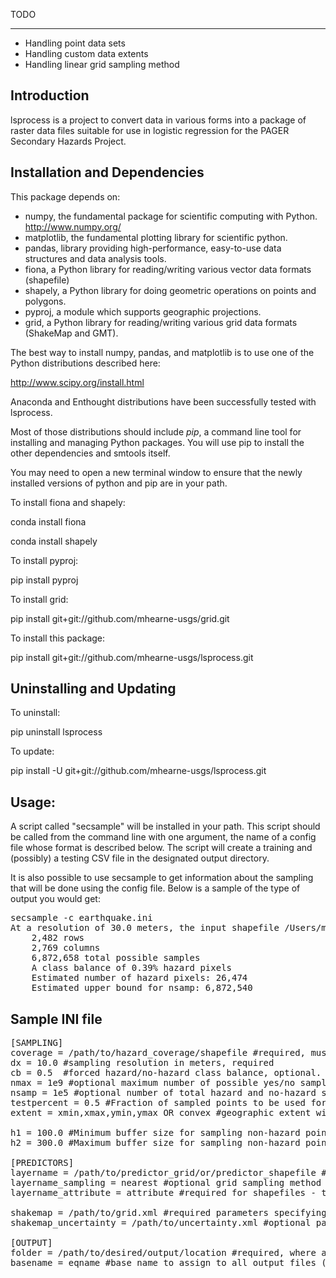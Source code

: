 TODO
____
 - Handling point data sets
 - Handling custom data extents
 - Handling linear grid sampling method

Introduction
------------

lsprocess is a project to convert data in various forms into a package
of raster data files suitable for use in logistic regression for the
PAGER Secondary Hazards Project.  

Installation and Dependencies
-----------------------------

This package depends on:
 * numpy, the fundamental package for scientific computing with Python. <a href="http://www.numpy.org/">http://www.numpy.org/</a>  
 * matplotlib, the fundamental plotting library for scientific python.
 * pandas, library providing high-performance, easy-to-use data structures and data analysis tools.
 * fiona, a Python library for reading/writing various vector data formats (shapefile)
 * shapely, a Python library for doing geometric operations on points and polygons.
 * pyproj, a module which supports geographic projections.
 * grid, a Python library for reading/writing various grid data formats (ShakeMap and GMT).

The best way to install numpy, pandas, and matplotlib is to use one of the Python distributions described here:

<a href="http://www.scipy.org/install.html">http://www.scipy.org/install.html</a>

Anaconda and Enthought distributions have been successfully tested with lsprocess.

Most of those distributions should include <em>pip</em>, a command line tool for installing and 
managing Python packages.  You will use pip to install the other dependencies and smtools itself.  
 
You may need to open a new terminal window to ensure that the newly installed versions of python and pip
are in your path.

To install fiona and shapely:

conda install fiona

conda install shapely


To install pyproj:

pip install pyproj

To install grid:

pip install git+git://github.com/mhearne-usgs/grid.git

To install this package:

pip install git+git://github.com/mhearne-usgs/lsprocess.git

Uninstalling and Updating
-------------------------

To uninstall:

pip uninstall lsprocess

To update:

pip install -U git+git://github.com/mhearne-usgs/lsprocess.git

Usage:
---------------------
A script called "secsample" will be installed in your path.  This script should be called from the command line with one argument,
the name of a config file whose format is described below.  The script will create a training and (possibly) a testing CSV file
in the designated output directory.

It is also possible to use secsample to get information about the sampling that will be done using the config file.  Below is a sample 
of the type of output you would get:

<pre>
secsample -c earthquake.ini
At a resolution of 30.0 meters, the input shapefile /Users/mhearne/data/landslide/northridge/northridge_dd.shp would have:
	2,482 rows
	2,769 columns
	6,872,658 total possible samples
	A class balance of 0.39% hazard pixels
	Estimated number of hazard pixels: 26,474
	Estimated upper bound for nsamp: 6,872,540
</pre>

Sample INI file
--------
<pre>
[SAMPLING]
coverage = /path/to/hazard_coverage/shapefile #required, must be in decimal degrees
dx = 10.0 #sampling resolution in meters, required
cb = 0.5  #forced hazard/no-hazard class balance, optional.  Number specifies the fraction of hazard pixels to sample
nmax = 1e9 #optional maximum number of possible yes/no sample points (usually set to avoid memory issues)
nsamp = 1e5 #optional number of total hazard and no-hazard sample points to collect.
testpercent = 0.5 #Fraction of sampled points to be used for testing (1-testpercent) fraction will be used for training. Optional, defaults to 0
extent = xmin,xmax,ymin,ymax OR convex #geographic extent within which to sample data.  Four numbers are interpreted as bounding box, the word convex will be interpreted to mean a convex hull.  Default (not specified) will mean the bounding box of the hazard coverage.

h1 = 100.0 #Minimum buffer size for sampling non-hazard points when input coverage takes the form of points.
h2 = 300.0 #Maximum buffer size for sampling non-hazard points when input coverage takes the form of points.

[PREDICTORS]
layername = /path/to/predictor_grid/or/predictor_shapefile #inputs can be ESRI or GMT format grids, or shapefiles.  Must be in decimal degrees.
layername_sampling = nearest #optional grid sampling method (nearest or linear will be supported)
layername_attribute = attribute #required for shapefiles - the attribute of each shape to choose as sample.

shakemap = /path/to/grid.xml #required parameters specifying path to ShakeMap input.  All ground motion values (mmi,pga,pgv,psa03,psa10,psa30) will be sampled.
shakemap_uncertainty = /path/to/uncertainty.xml #optional path to ShakeMap uncertainty grid.  All error columns corresponding to ground motions will be sampled.

[OUTPUT]
folder = /path/to/desired/output/location #required, where all data frames, output plots, etc. will be written
basename = eqname #base name to assign to all output files (eqname_testing.dat, eqname_training.dat, etc.)
</pre>

